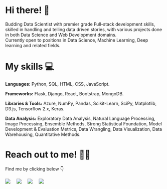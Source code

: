 # Hi there! 🚀

Budding Data Scientist with premier grade Full-stack development skills, skilled in handling and telling data driven stories, with various projects done in both Data Science and Web Development domains.<br>
Currently open to positions in Data Science, Machine Learning, Deep learning and related fields.

# My skills 💻

**Languages:** Python, SQL, HTML, CSS, JavaScript.

**Frameworks:** Flask, Django, React, Bootstrap, MongoDB.

**Libraries & Tools:** Azure, NumPy, Pandas, Scikit-Learn, SciPy, Matplotlib, D3.js, Tensorflow 2.x, Keras.

**Data Analysis:** Exploratory Data Analysis, Natural Language Processing, Image Processing, Ensemble Methods, Strong Statistical Foundation, Model Development & Evaluation Metrics, Data Wrangling, Data Visualization, Data Warehousing, Quantitative Methods.

# Reach out to me! 🕺🏼

Find me by clicking below 👇<br><br>
[<img src="https://img.icons8.com/ios-filled/50/000000/linkedin.png"/>](https://www.linkedin.com/in/madhav-somanath/)&nbsp;&nbsp;&nbsp;&nbsp;
[<img src="https://img.icons8.com/ios-filled/50/000000/domain.png"/>](https://madhav-somanath.github.io/PortfolioV2/)&nbsp;&nbsp;&nbsp;&nbsp;
[<img src="https://img.icons8.com/ios-filled/50/000000/medium-monogram.png"/>](https://medium.com/@madhav.somanath)&nbsp;&nbsp;&nbsp;&nbsp;
[<img src="https://img.icons8.com/ios-filled/50/000000/secured-letter.png"/>](mailto:madhav.somanath@gmail.com)
